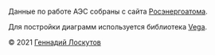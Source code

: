 <div id="html1" markdown="0">

  <div id="chart_vega" markdown="0"></div>

  <script type="text/javascript" markdown="0">
    var spec = "chart.json";
    var opt = { actions: {export: true, source: false, compiled: false, editor: false}};
    vegaEmbed('#chart_vega', spec, opt).then(function(result) {
      // Access the Vega view instance (https://vega.github.io/vega/docs/api/view/) as result.view
    }).catch(console.error);
  </script>

</div>

<div  markdown="0">
  <br/><br/><br/>
<div>

Данные по работе АЭС собраны с сайта [Росэнергоатома](https://www.rosenergoatom.ru/).

Для постройки диаграмм используется библиотека [Vega](https://vega.github.io/).

&copy; 2021 [Геннадий Лоскутов](https://twitter.com/binxs_se)
